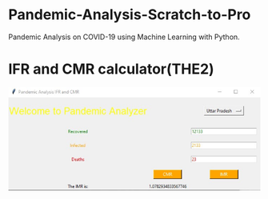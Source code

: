 # Pandemic-Analysis-Scratch-to-Pro
Pandemic Analysis on COVID-19 using Machine Learning  with Python.
# IFR and CMR calculator(THE2)

![Tkinter Output](https://github.com/Indranill/Pandemic-Analysis-Scratch-to-Pro/blob/master/guioutput1.jpg)
